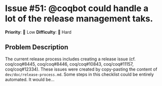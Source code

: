 # Issue #51: @coqbot could handle a lot of the release management taks.

**Priority**: 🚀 Low
**Difficulty**: 🔴 Hard

## Problem Description

The current release process includes creating a release issue (cf. coq/coq#8445, coq/coq#8446, coq/coq#10843, coq/coq#11157, coq/coq#12334). These issues were created by copy-pasting the content of `dev/doc/release-process.md`.    Some steps in this checklist could be entirely automated. It would be...
